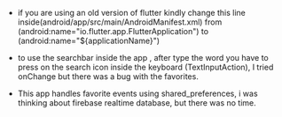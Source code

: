 - if you are using an old version of flutter kindly change this line inside(android/app/src/main/AndroidManifest.xml)
  from (android:name="io.flutter.app.FlutterApplication") to (android:name="${applicationName}")

- to use the searchbar inside the app , after type the word you have to press on the search icon inside the keyboard (TextInputAction), I tried onChange but there was a bug with the favorites.

- This app handles favorite events using shared_preferences, i was thinking about firebase realtime database, but there was no time.
